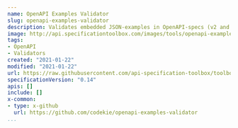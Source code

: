 ```yaml
---
name: OpenAPI Examples Validator
slug: openapi-examples-validator
description: Validates embedded JSON-examples in OpenAPI-specs (v2 and v3 are supported). The validator will search the OpenAPI-spec for response-examples and validate them against its schema.
image: http://api.specificationtoolbox.com/images/tools/openapi-examples-validator.png
tags:
- OpenAPI
- Validators
created: "2021-01-22"
modified: "2021-01-22"
url: https://raw.githubusercontent.com/api-specification-toolbox/toolbox/main/_tools/openapi-examples-validator.md
specificationVersion: "0.14"
apis: []
include: []
x-common:
- type: x-github
  url: https://github.com/codekie/openapi-examples-validator
...
```


